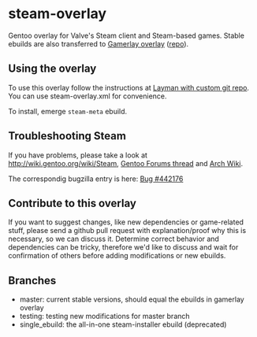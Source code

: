 steam-overlay
=============

Gentoo overlay for Valve's Steam client and Steam-based games. Stable ebuilds are also transferred to [Gamerlay overlay](http://dev.gentoo.org/~mrpouet/pub/gamerlay/main_page.xml) ([repo](http://git.overlays.gentoo.org/gitweb/?p=proj/gamerlay.git;a=summary)). 

Using the overlay
-----------------

To use this overlay follow the instructions at [Layman with custom git repo](http://samuelololol.blogspot.de/2010/10/layman-with-custom-git-repo-ie-github.html). You can use steam-overlay.xml for convenience.

To install, emerge `steam-meta` ebuild.

Troubleshooting Steam
---------------------

If you have problems, please take a look at http://wiki.gentoo.org/wiki/Steam, [Gentoo Forums thread](https://forums.gentoo.org/viewtopic-t-930354-postdays-0-postorder-asc-start-75.html) and [Arch Wiki](https://wiki.archlinux.org/index.php/Steam#Native_Steam_on_Linux).

The correspondig bugzilla entry is here: [Bug #442176](https://bugs.gentoo.org/show_bug.cgi?id=442176)

Contribute to this overlay
--------------------------

If you want to suggest changes, like new dependencies or game-related stuff, please send a github pull request with explanation/proof why this is necessary, so we can discuss it. Determine correct behavior and dependencies can be tricky, therefore we'd like to discuss and wait for confirmation of others before adding modifications or new ebuilds.

Branches
--------

* master: current stable versions, should equal the ebuilds in gamerlay overlay
* testing: testing new modifications for master branch
* single_ebuild: the all-in-one steam-installer ebuild (deprecated)
